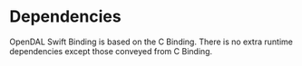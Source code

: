 # Dependencies

OpenDAL Swift Binding is based on the C Binding. There is no extra runtime dependencies except those conveyed from C Binding.
